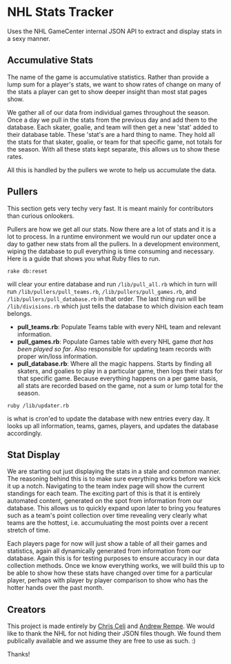 NHL Stats Tracker
=================

Uses the NHL GameCenter internal JSON API to extract and display stats in a sexy manner.

Accumulative Stats
------------------

The name of the game is accumulative statistics. Rather than provide a lump sum for a player's stats, we want to show rates of change on many of the stats a player can get to show deeper insight than most stat pages show. 

We gather all of our data from individual games throughout the season. Once a day we pull in the stats from the previous day and add them to the database. Each skater, goalie, and team will then get a new 'stat' added to their database table. These 'stat's are a hard thing to name. They hold all the stats for that skater, goalie, or team for that specific game, not totals for the season. With all these stats kept separate, this allows us to show these rates.

All this is handled by the pullers we wrote to help us accumulate the data.

Pullers
-------

This section gets very techy very fast. It is meant mainly for contributors than curious onlookers.

Pullers are how we get all our stats. Now there are a lot of stats and it is a lot to process. In a runtime environment we would run our updater once a day to gather new stats from all the pullers. In a development environment, wiping the database to pull everything is time consuming and necessary. Here is a guide that shows you what Ruby files to run.

```
rake db:reset
```
will clear your entire database and run ```/lib/pull_all.rb``` which in turn will run ```/lib/pullers/pull_teams.rb```, ```/lib/pullers/pull_games.rb```, and ```/lib/pullers/pull_database.rb``` in that order. The last thing run will be ```/lib/divisions.rb``` which just tells the database to which division each team belongs.


+ **pull_teams.rb**: Populate Teams table with every NHL team and relevant information.
+ **pull_games.rb**: Populate Games table with every NHL game *that has been played so far*. Also responsible for updating team records with proper win/loss information.
+ **pull_database.rb**: Where all the magic happens. Starts by finding all skaters, and goalies to play in a particular game, then logs their stats for that specific game. Because everything happens on a per game basis, all stats are recorded based on the game, not a sum or lump total for the season. 

```
ruby /lib/updater.rb
```
is what is cron'ed to update the database with new entries every day. It looks up all information, teams, games, players, and updates the database accordingly.

Stat Display
------------

We are starting out just displaying the stats in a stale and common manner. The reasoning behind this is to make sure everything works before we kick it up a notch. Navigating to the team index page will show the current standings for each team. The exciting part of this is that it is entirely automated content, generated on the spot from information from our database. This allows us to quickly expand upon later to bring you features such as a team's point collection over time revealing very clearly what teams are the hottest, i.e. accumuluating the most points over a recent stretch of time. 

Each players page for now will just show a table of all their games and statistics, again all dynamically generated from information from our database. Again this is for testing purposes to ensure accuracy in our data collection methods. Once we know everything works, we will build this up to be able to show how these stats have changed over time for a particular player, perhaps with player by player comparison to show who has the hotter hands over the past month.

Creators
--------

This project is made entirely by [Chris Celi](www.github.com/celic) and [Andrew Rempe](www.github.com/arempe93). We would like to thank the NHL for not hiding their JSON files though. We found them publically available and we assume they are free to use as such. :)

Thanks!